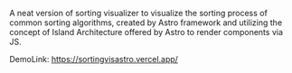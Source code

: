 A neat version of sorting visualizer to visualize the sorting process of common sorting algorithms, created by Astro framework and utilizing the concept of Island Architecture offered by Astro to render components via JS.

DemoLink: https://sortingvisastro.vercel.app/
